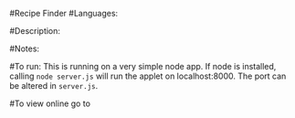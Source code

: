 #Recipe Finder
#Languages:

#Description: 

#Notes: 

#To run: This is running on a very simple node app. If node is installed, calling `node server.js` will run the applet on localhost:8000. The port can be altered in `server.js`.

#To view online go to 